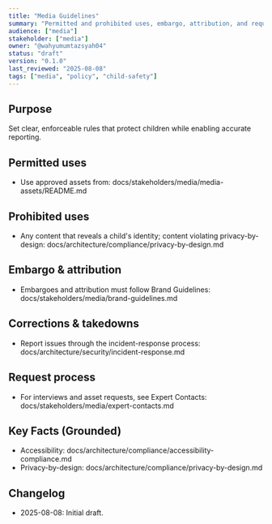 ```yaml
---
title: "Media Guidelines"
summary: "Permitted and prohibited uses, embargo, attribution, and request process for media."
audience: ["media"]
stakeholder: ["media"]
owner: "@wahyumumtazsyah04"
status: "draft"
version: "0.1.0"
last_reviewed: "2025-08-08"
tags: ["media", "policy", "child-safety"]
---
```


## Purpose
Set clear, enforceable rules that protect children while enabling accurate reporting.

## Permitted uses
- Use approved assets from: docs/stakeholders/media/media-assets/README.md

## Prohibited uses
- Any content that reveals a child's identity; content violating privacy-by-design: docs/architecture/compliance/privacy-by-design.md

## Embargo & attribution
- Embargoes and attribution must follow Brand Guidelines: docs/stakeholders/media/brand-guidelines.md

## Corrections & takedowns
- Report issues through the incident-response process: docs/architecture/security/incident-response.md

## Request process
- For interviews and asset requests, see Expert Contacts: docs/stakeholders/media/expert-contacts.md

## Key Facts (Grounded)
- Accessibility: docs/architecture/compliance/accessibility-compliance.md
- Privacy-by-design: docs/architecture/compliance/privacy-by-design.md

## Changelog
- 2025-08-08: Initial draft.
